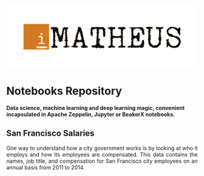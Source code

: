 <p align="center"><img src="./igor-matheus.png"></img></p>

# Notebooks Repository
**Data science, machine learning and deep learning magic, convenient incapsulated in Apache Zeppelin, Jupyter or BeakerX notebooks.**

## San Francisco Salaries
<p style="text-align:justify;">One way to understand how a city government works is by looking at who it employs and how its employees are compensated. This data contains the names, job title, and compensation for San Francisco city employees on an annual basis from 2011 to 2014.</p>